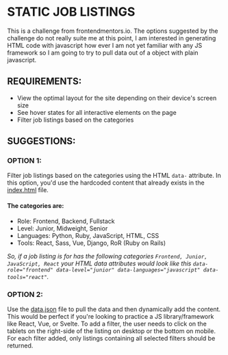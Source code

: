 # STATIC JOB LISTINGS
This is a challenge from frontendmentors.io. The options suggested by the challenge do not really suite me at this point, I am interested in generating HTML code with javascript how ever I am not yet familiar with any JS framework so I am going to try to pull data out of a object with plain javascript.

## REQUIREMENTS:
- View the optimal layout for the site depending on their device's screen size
- See hover states for all interactive elements on the page
- Filter job listings based on the categories

## SUGGESTIONS:
### OPTION 1:
Filter job listings based on the categories using the HTML `data-` attribute. In this option, you'd use the hardcoded content that already exists in the [index.html](./index.html) file.
#### The categories are:
- Role: Frontend, Backend, Fullstack
- Level: Junior, Midweight, Senior
- Languages: Python, Ruby, JavaScript, HTML, CSS
- Tools: React, Sass, Vue, Django, RoR (Ruby on Rails)

<em>So, if a job listing is for has the following categories `Frontend, Junior, JavaScript, React` your HTML data attributes would look like this `data-role="frontend" data-level="junior" data-languages="javascript" data-tools="react"`.</em>

### OPTION 2:
Use the [data.json](./data.json) file to pull the data and then dynamically add the content. This would be perfect if you're looking to practice a JS library/framework like React, Vue, or Svelte.
To add a filter, the user needs to click on the tablets on the right-side of the listing on desktop or the bottom on mobile. For each filter added, only listings containing all selected filters should be returned.
